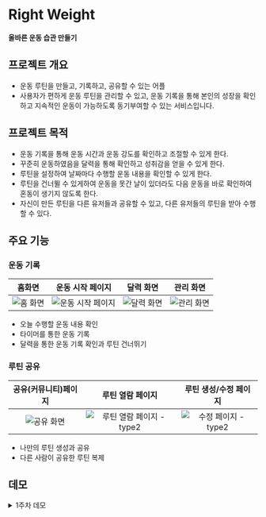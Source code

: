 # Right Weight

**올바른 운동 습관 만들기**

## 프로젝트 개요

- 운동 루틴을 만들고, 기록하고, 공유할 수 있는 어플
- 사용자가 편하게 운동 루틴을 관리할 수 있고, 운동 기록을 통해 본인의 성장을 확인하고 지속적인 운동이 가능하도록 동기부여할 수 있는 서비스입니다.

## 프로젝트 목적

- 운동 기록을 통해 운동 시간과 운동 강도를 확인하고 조절할 수 있게 한다.
- 꾸준히 운동하였음을 달력을 통해 확인하고 성취감을 얻을 수 있게 한다.
- 루틴을 설정하여 날짜마다 수행할 운동 내용을 확인할 수 있게 한다.
- 루틴을 건너뛸 수 있게하여 운동을 못간 날이 있더라도 다음 운동을 바로 확인하여 혼동이 생기지 않도록 한다.
- 자신이 만든 루틴을 다른 유저들과 공유할 수 있고, 다른 유저들의 루틴을 받아 수행할 수 있다.

## 주요 기능

### 운동 기록
|홈화면|운동 시작 페이지|달력 화면|관리 화면|
|:----:|:----:|:----:|:----:|
|![홈 화면](https://user-images.githubusercontent.com/49135657/201580580-83296b77-341b-4aa5-9305-9d984519c05e.png)|![운동 시작 페이지](https://user-images.githubusercontent.com/49135657/201580612-524baaaa-3077-4246-a714-0081ba642bb0.png)|![달력 화면](https://user-images.githubusercontent.com/49135657/201580639-d9fced32-d63f-4073-86d8-00ec36373c79.png)|![관리 화면](https://user-images.githubusercontent.com/49135657/201580645-255d8d4e-e930-477b-b5d5-a88756c27528.png)|




- 오늘 수행할 운동 내용 확인
- 타이머를 통한 운동 기록
- 달력을 통한 운동 기록 확인과 루틴 건너뛰기

### 루틴 공유

|공유(커뮤니티)페이지|루틴 열람 페이지|루틴 생성/수정 페이지|
|:----:|:----:|:----:|
|![공유 화면](https://user-images.githubusercontent.com/49135657/201581154-be02271b-a5ea-4ddb-9968-493c6b1d07d0.png)|![루틴 열람 페이지 - type2](https://user-images.githubusercontent.com/49135657/201581174-604483ab-c113-41ae-986d-6270cecdda52.png)|![수정 페이지 - type2](https://user-images.githubusercontent.com/49135657/201581226-da549dce-74cd-4056-9c82-cfe724309c37.png)


- 나만의 루틴 생성과 공유
- 다른 사람이 공유한 루틴 복제

## 데모
<details>
<summary>1주차 데모</summary>
<div markdown="1">    

### 데모 시나리오
- 로그인 화면에서 로그인
- 홈 화면에서 드로어 열어보기
- 하단 네비게이션으로 루틴 관리 페이지 이동
- 추가 버튼으로 루틴 생성/수정/저장 페이지로 이동
- ~~루틴 설정 후 저장 버튼 터치~~
- ~~Room에 루틴이 저장되었는지 확인~~


  [1주차 데모.webm](https://user-images.githubusercontent.com/75258748/202416457-e470e729-91c6-40e2-908a-f9595e662901.webm)

</div>
</details>


